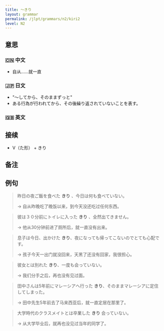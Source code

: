 ```yaml
---
title: 〜きり
layout: grammar
permalink: /jlpt/grammars/n2/kiri2
level: N2
---
```


## 意思

### 🇨🇳 中文

- 自从……就一直

### 🇯🇵 日文

- "〜してから、そのままずっと"
- ある行為が行われてから、その後繰り返されていないことを表す。

### 🇬🇧 英文


## 接续

- V（た形） + きり

## 备注


## 例句

> 昨日の夜ご飯を食べた **きり** 、今日は何も食べていない。
>
> → 自从昨晚吃了晚饭以来，到今天没还吃过任何东西。

> 彼は３０分前にトイレに入った **きり** 、全然出てきません。
>
> → 他从30分钟前进了厕所后，就一直没有出来。

> 息子は今日、出かけた **きり**、夜になっても帰ってこないのでとても心配です。
>
> → 孩子今天一出门就没回来，天黑了还没有回家，我很担心。

> 彼女とは別れた **きり**、一度も会っていない。
>
> → 我们分手之后，再也没有见过面。

> 田中さんは5年前にマレーシアへ行った **きり**、そのままマレーシアに定住してしまった。
>
> → 田中先生5年前去了马来西亚后，就一直定居在那里了。

> 大学時代のクラスメイトとは卒業した **きり** 会っていない。
>
> → 从大学毕业后，就再也没见过当年的同学了。

